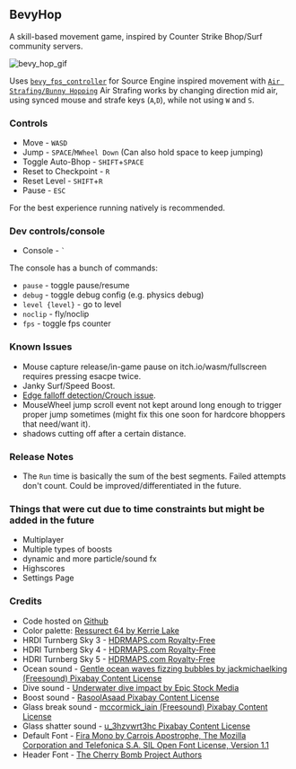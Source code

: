 
## BevyHop

A skill-based movement game, inspired by Counter Strike Bhop/Surf community servers.

![bevy_hop_gif](bevy_hop_gif.gif)

Uses [`bevy_fps_controller`][9] for Source Engine inspired movement with [`Air Strafing/Bunny Hopping`][8]
Air Strafing works by changing direction mid air, using synced mouse and strafe keys (`A`,`D`), while not using `W` and `S`.


### Controls

- Move - `WASD`
- Jump - `SPACE`/`MWheel Down` (Can also hold space to keep jumping)
- Toggle Auto-Bhop - `SHIFT`+`SPACE`
- Reset to Checkpoint - `R`
- Reset Level - `SHIFT`+`R`
- Pause - `ESC`

For the best experience running natively is recommended.

### Dev controls/console

- Console - ``` ` ```

The console has a bunch of commands:

- `pause` - toggle pause/resume
- `debug` - toggle debug config (e.g. physics debug)
- `level {level}` - go to level
- `noclip` - fly/noclip
- `fps` - toggle fps counter

### Known Issues

- Mouse capture release/in-game pause on itch.io/wasm/fullscreen requires pressing esacpe twice.
- Janky Surf/Speed Boost.
- [Edge falloff detection/Crouch issue][7].
- MouseWheel jump scroll event not kept around long enough to trigger proper jump sometimes (might fix this one soon for hardcore bhoppers that need/want it).
- shadows cutting off after a certain distance.

###  Release Notes

 - The `Run` time is basically the sum of the best segments. Failed attempts don't count. Could be improved/differentiated in the future.


### Things that were cut due to time constraints but might be added in the future

- Multiplayer
- Multiple types of boosts
- dynamic and more particle/sound fx
- Highscores
- Settings Page


### Credits

- Code hosted on [Github][10]
- Color palette: [Ressurect 64 by Kerrie Lake][1]
- HRDI Turnberg Sky 3 - [HDRMAPS.com Royalty-Free][2]
- HDRI Turnberg Sky 4 - [HDRMAPS.com Royalty-Free][3]
- HDRI Turnberg Sky 5 - [HDRMAPS.com Royalty-Free][4]
- Ocean sound - [Gentle ocean waves fizzing bubbles by jackmichaelking (Freesound) Pixabay Content License][5]
- Dive sound - [Underwater dive impact by Epic Stock Media][6]
- Boost sound - [RasoolAsaad Pixabay Content License][13]
- Glass break sound - [mccormick_iain (Freesound) Pixabay Content License][14]
- Glass shatter sound - [u_3hzvwrt3hc Pixabay Content License][15]
- Default Font - [Fira Mono by Carrois Apostrophe, The Mozilla Corporation and Telefonica S.A.  SIL Open Font License, Version 1.1][11]
- Header Font - [The Cherry Bomb Project Authors][12]


[1]: https://lospec.com/palette-list/resurrect-64
[2]:https://hdrmaps.com/turnberg-sky-3/
[3]:https://hdrmaps.com/turnberg-sky-4/
[4]:https://hdrmaps.com/turnberg-sky-5/
[5]:https://pixabay.com/sound-effects/gentle-ocean-waves-fizzing-bubbles-64980/
[6]:https://uppbeat.io/sfx/underwater-dive-impact/8179/24475
[7]:https://github.com/qhdwight/bevy_fps_controller/pull/46#issuecomment-2889270436
[8]:https://adrianb.io/2015/02/14/bunnyhop.html
[9]:https://github.com/qhdwight/bevy_fps_controller
[10]:https://github.com/NicoZweifel/BevyHop
[11]:https://fonts.google.com/specimen/Fira+Mono
[12]:https://github.com/satsuyako/CherryBomb
[13]:https://pixabay.com/sound-effects/ui-sound-270349/
[14]:https://pixabay.com/sound-effects/glass-break-3-102271/
[15]:https://pixabay.com/sound-effects/glass-shatter-263962/

